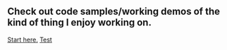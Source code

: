 ## Check out code samples/working demos of the kind of thing I enjoy working on.

[Start here.](https://github.berti.dev)
[Test](examples/screen-print-sizes-svg_embedded_images)
